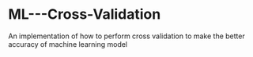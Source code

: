 # ML---Cross-Validation
An implementation of how to perform cross validation to make  the better accuracy of machine  learning model
